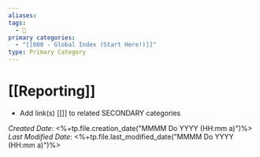 ```yaml
---
aliases: 
tags:
  - 🥇
primary categories:
  - "[[000 - Global Index (Start Here!)]]"
type: Primary Category
---
```

# [[Reporting]]
* Add link(s) [[]] to related SECONDARY categories

*Created Date*: <%+tp.file.creation_date("MMMM Do YYYY (HH:mm a)")%>
*Last Modified Date*: <%+tp.file.last_modified_date("MMMM Do YYYY (HH:mm a)")%>
